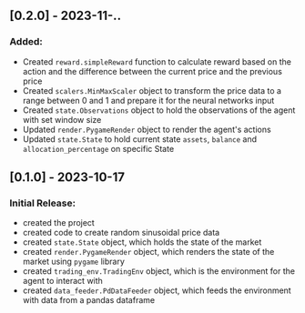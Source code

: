 ## [0.2.0] - 2023-11-..
### Added:
- Created `reward.simpleReward` function to calculate reward based on the action and the difference between the current price and the previous price
- Created `scalers.MinMaxScaler` object to transform the price data to a range between 0 and 1 and prepare it for the neural networks input
- Created `state.Observations` object to hold the observations of the agent with set window size
- Updated `render.PygameRender` object to render the agent's actions
- Updated `state.State` to hold current state `assets`, `balance` and `allocation_percentage` on specific State


## [0.1.0] - 2023-10-17
### Initial Release:
- created the project
- created code to create random sinusoidal price data
- created `state.State` object, which holds the state of the market
- created `render.PygameRender` object, which renders the state of the market using `pygame` library
- created `trading_env.TradingEnv` object, which is the environment for the agent to interact with
- created `data_feeder.PdDataFeeder` object, which feeds the environment with data from a pandas dataframe